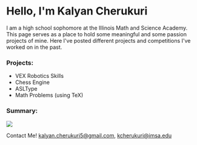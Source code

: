 # Hello, I'm Kalyan Cherukuri 
I am a high school sophomore at the Illinois Math and Science Academy. This page serves as a place to hold some meaningful and some passion projects of mine. Here I've posted different projects and competitions I've worked on in the past.

### Projects:
- VEX Robotics Skills
- Chess Engine
- ASLType
- Math Problems (using TeX)

### Summary:
![](https://github-readme-stats.vercel.app/api/top-langs/?username=KalChe&theme=dark&hide_border=false&include_all_commits=false&count_private=true&layout=compact)

Contact Me! <kalyan.cherukuri5@gmail.com>, <kcherukuri@imsa.edu>

